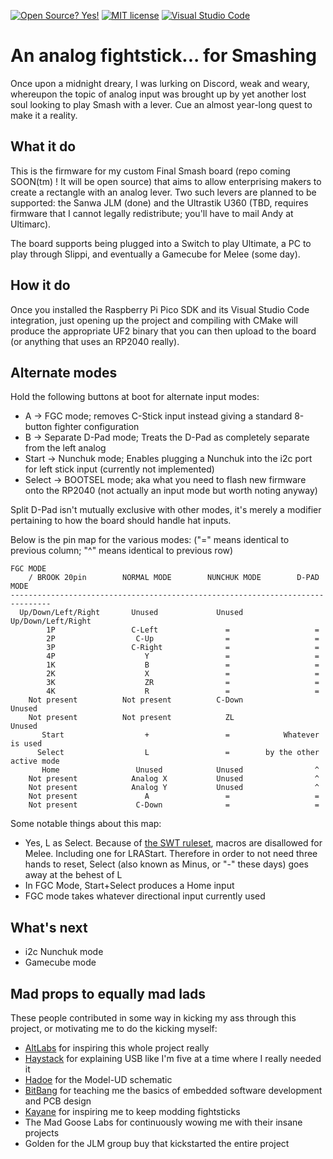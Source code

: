 [![Open Source? Yes!](https://badgen.net/badge/Open%20Source%20%3F/Yes%21/blue?icon=github)](https://github.com/Naereen/badges/) [![MIT license](https://img.shields.io/badge/License-MIT-blue.svg)](https://lbesson.mit-license.org/) [![Visual Studio Code](https://img.shields.io/badge/--007ACC?logo=visual%20studio%20code&logoColor=ffffff)](https://code.visualstudio.com/)

# An analog fightstick... for Smashing

Once upon a midnight dreary, I was lurking on Discord, weak and weary, whereupon the topic of analog input was brought up by yet another lost soul looking to play Smash with a lever. Cue an almost year-long quest to make it a reality.

## What it do

This is the firmware for my custom Final Smash board (repo coming SOON(tm) ! It will be open source) that aims to allow enterprising makers to create a rectangle with an analog lever. Two such levers are planned to be supported: the Sanwa JLM (done) and the Ultrastik U360 (TBD, requires firmware that I cannot legally redistribute; you'll have to mail Andy at Ultimarc).

The board supports being plugged into a Switch to play Ultimate, a PC to play through Slippi, and eventually a Gamecube for Melee (some day).

## How it do

Once you installed the Raspberry Pi Pico SDK and its Visual Studio Code integration, just opening up the project and compiling with CMake will produce the appropriate UF2 binary that you can then upload to the board (or anything that uses an RP2040 really).

## Alternate modes

Hold the following buttons at boot for alternate input modes:

* A -> FGC mode; removes C-Stick input instead giving a standard 8-button fighter configuration
* B -> Separate D-Pad mode; Treats the D-Pad as completely separate from the left analog
* Start -> Nunchuk mode; Enables plugging a Nunchuk into the i2c port for left stick input (currently not implemented)
* Select -> BOOTSEL mode; aka what you need to flash new firmware onto the RP2040 (not actually an input mode but worth noting anyway)

Split D-Pad isn't mutually exclusive with other modes, it's merely a modifier pertaining to how the board should handle hat inputs.

Below is the pin map for the various modes: ("=" means identical to previous column; "^" means identical to previous row)

```
FGC MODE
    / BROOK 20pin        NORMAL MODE        NUNCHUK MODE        D-PAD MODE
-------------------------------------------------------------------------------
  Up/Down/Left/Right       Unused             Unused         Up/Down/Left/Right
        1P                 C-Left               =                   =
        2P                  C-Up                =                   =
        3P                 C-Right              =                   =
        4P                    Y                 =                   =
        1K                    B                 =                   =
        2K                    X                 =                   =
        3K                    ZR                =                   =
        4K                    R                 =                   =
    Not present          Not present          C-Down              Unused
    Not present          Not present            ZL                Unused
       Start                  +                 =            Whatever is used
      Select                  L                 =        by the other active mode
       Home                 Unused            Unused                ^
    Not present            Analog X           Unused                ^
    Not present            Analog Y           Unused                ^
    Not present               A                 =                   =
    Not present             C-Down              =                   =
```

Some notable things about this map:

* Yes, L as Select. Because of [the SWT ruleset](https://smashworldtour.com/wp-content/uploads/2022/03/SWT-2022-Rulebook.pdf), macros are disallowed for Melee. Including one for LRAStart. Therefore in order to not need three hands to reset, Select (also known as Minus, or "-" these days) goes away at the behest of L
* In FGC Mode, Start+Select produces a Home input
* FGC mode takes whatever directional input currently used

## What's next

* i2c Nunchuk mode
* Gamecube mode

## Mad props to equally mad lads

These people contributed in some way in kicking my ass through this project, or motivating me to do the kicking myself:

* [AltLabs](http://www.altlabcontrollers.com/) for inspiring this whole project really
* [Haystack](https://github.com/JonnyHaystack/HayBox) for explaining USB like I'm five at a time where I really needed it
* [Hadoe](https://github.com/HTangl/Model-UD) for the Model-UD schematic
* [BitBang](https://bitbanggaming.com/) for teaching me the basics of embedded software development and PCB design
* [Kayane](https://twitter.com/kayane) for inspiring me to keep modding fightsticks
* The Mad Goose Labs for continuously wowing me with their insane projects
* Golden for the JLM group buy that kickstarted the entire project